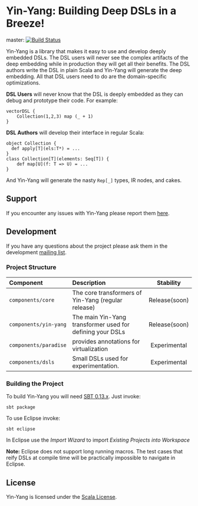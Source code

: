 # Yin-Yang: Building Deep DSLs in a Breeze! #
master: [![Build Status](https://travis-ci.org/scala-yinyang/scala-yinyang.png?branch=master)](https://travis-ci.org/scala-yinyang/scala-yinyang)

Yin-Yang is a library that makes it easy to use and develop deeply embedded DSLs. The DSL users will never see the complex artifacts of the deep embedding while in production they will get all their benefits. The DSL authors write the DSL in plain Scala and Yin-Yang will generate the deep embedding. All that DSL users need to do are the domain-specific optimizations.

**DSL Users** will never know that the DSL is deeply embedded as they can debug and prototype their code. For example:

    vectorDSL {
    	Collection(1,2,3) map (_ + 1)
    }


**DSL Authors** will develop their interface in regular Scala:

    object Collection {
      def apply[T](els:T*) = ...
    }
    class Collection[T](elements: Seq[T]) {
    	def map[U](f: T => U) = ...
    }

And Yin-Yang will generate the nasty `Rep[_]` types, IR nodes, and cakes.

## Support

If you encounter any issues with Yin-Yang please report them [here](https://github.com/vjovanov/yin-yang/issues).

## Development

If you have any questions about the project please ask them in the development [mailing list](todo).

### Project Structure
| Component             | Description                                                | Stability          |
|:---------             |:-----------                                                |:---------:         |
| `components/core`     |  The core transformers of Yin-Yang (regular release)       | Release(soon)      |
| `components/yin-yang` |  The main Yin-Yang transformer used for defining your DSLs | Release(soon)      |
| `components/paradise` |  provides annotations for virtualization                   | Experimental       |
| `components/dsls`     |  Small DSLs used for experimentation.                      | Experimental       |

### Building the Project

To build Yin-Yang you will need [SBT 0.13.x](http://www.scala-sbt.org/0.13/tutorial/index.html). Just invoke:

    sbt package

To use Eclipse invoke:

    sbt eclipse

In Eclipse use the *Import Wizard* to import *Existing Projects into Workspace*

**Note:** Eclipse does not support long running macros. The test cases that reify DSLs at compile time will be practically impossible to navigate in Eclipse.

## License

Yin-Yang is licensed under the [Scala License](https://raw.githubusercontent.com/vjovanov/yin-yang/master/LICENCE).
